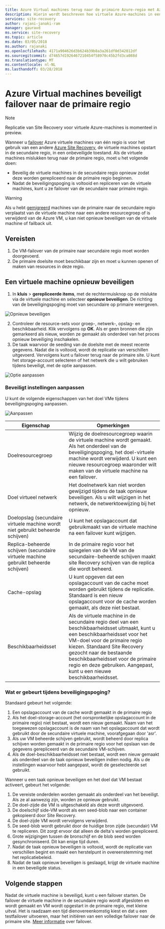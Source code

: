 ```yaml
---
title: Azure Virtual machines terug naar de primaire Azure-regio met Azure Site Recovery beveiligt failover | Microsoft Docs
description: Hierin wordt beschreven hoe virtuele Azure-machines in een secundaire regio na failover van een primaire regio, met Azure Site Recovery beveiligt.
services: site-recovery
author: rajani-janaki-ram
manager: gauravd
ms.service: site-recovery
ms.topic: article
ms.date: 03/05/2018
ms.author: rajanaki
ms.openlocfilehash: 4171a904626d3b624b39b8a3a261df0d342012df
ms.sourcegitcommit: d74657d1926467210454f58970c45b2fd3ca088d
ms.translationtype: MT
ms.contentlocale: nl-NL
ms.lasthandoff: 03/28/2018
---
```

# <a name="reprotect-failed-over-azure-vms-to-the-primary-region"></a>Azure Virtual machines beveiligt failover naar de primaire regio


>[!NOTE]
>
> Replicatie van Site Recovery voor virtuele Azure-machines is momenteel in preview.



Wanneer u [failover](site-recovery-failover.md) Azure virtuele machines van één regio is voor het gebruik van een andere [Azure Site Recovery](site-recovery-overview.md), de virtuele machines opstart in de secundaire regio, in een onbeveiligde toestand. Als de virtuele machines mislukken terug naar de primaire regio, moet u het volgende doen:

- Beveilig de virtuele machines in de secundaire regio opnieuw zodat deze worden gerepliceerd naar de primaire regio beginnen. 
- Nadat de beveiligingspoging is voltooid en repliceren van de virtuele machines, kunt u ze failover van de secundaire naar primaire regio.

> [!WARNING]
> Als u hebt [gemigreerd](migrate-overview.md#what-do-we-mean-by-migration) machines van de primaire naar de secundaire regio verplaatst van de virtuele machine naar een andere resourcegroep of is verwijderd van de Azure VM, u kan niet opnieuw beveiligen van de virtuele machine of failback uit.


## <a name="prerequisites"></a>Vereisten
1. De VM-failover van de primaire naar secundaire regio moet worden doorgevoerd.
2. De primaire doelsite moet beschikbaar zijn en moet u kunnen openen of maken van resources in deze regio.

## <a name="reprotect-a-vm"></a>Een virtuele machine opnieuw beveiligen

1. In **kluis** > **gerepliceerde items**, met de rechtermuisknop op de mislukte via de virtuele machine en selecteer **opnieuw beveiligen**. De richting van de beveiligingspoging moet van secundaire op primaire weergeven. 

  ![Opnieuw beveiligen](./media/site-recovery-how-to-reprotect-azure-to-azure/reprotect.png)

2. Controleer de resource-sets voor groep-, netwerk-, opslag- en beschikbaarheid. Klik vervolgens op **OK**. Als er geen bronnen die zijn gemarkeerd als nieuw, worden ze gemaakt als onderdeel van het proces opnieuw beveiliging inschakelen.
3. De taak waarvoor de seeding van de doelsite met de meest recente gegevens. Nadat die is voltooid, wordt de replicatie van verschillen uitgevoerd. Vervolgens kunt u failover terug naar de primaire site. U kunt het storage-account selecteren of het netwerk die u wilt gebruiken tijdens beveiligt, met de optie aanpassen.

  ![Optie aanpassen](./media/site-recovery-how-to-reprotect-azure-to-azure/customize.png)

### <a name="customize-reprotect-settings"></a>Beveiligt instellingen aanpassen

U kunt de volgende eigenschappen van het doel VMe tijdens beveiligingspoging aanpassen.

![Aanpassen](./media/site-recovery-how-to-reprotect-azure-to-azure/customizeblade.png)

|Eigenschap |Opmerkingen  |
|---------|---------|
|Doelresourcegroep     | Wijzig de doelresourcegroep waarin de virtuele machine wordt gemaakt. Als het onderdeel van de beveiligingspoging, het doel-virtuele machine wordt verwijderd. U kunt een nieuwe resourcegroep waaronder wilt maken van de virtuele machine na een failover.        |
|Doel virtueel netwerk     | Het doelnetwerk kan niet worden gewijzigd tijdens de taak opnieuw beveiligen. Als u wilt wijzigen in het netwerk, de netwerktoewijzing bij het opnieuw.         |
|Doelopslag (secundaire virtuele machine wordt niet gebruikt beheerde schijven)     | U kunt het opslagaccount dat gebruikmaakt van de virtuele machine na een failover kunt wijzigen.         |
|Replica-beheerde schijven (secundaire virtuele machine gebruikt beheerde schijven)    | In de primaire regio voor het spiegelen van de VM van de secundaire-beheerde schijven maakt site Recovery schijven van de replica die wordt beheerd.         | 
|Cache-opslag     | U kunt opgeven dat een opslagaccount van de cache moet worden gebruikt tijdens de replicatie. Standaard is een nieuw opslagaccount voor de cache worden gemaakt, als deze niet bestaat.         |
|Beschikbaarheidsset     |Als de virtuele machine in de secundaire regio deel van een beschikbaarheidsset uitmaakt, kunt u een beschikbaarheidsset voor het VM-doel voor de primaire regio kiezen. Standaard Site Recovery gezocht naar de bestaande beschikbaarheidsset voor de primaire regio en deze gebruiken. Aangepast, kunt u een nieuwe beschikbaarheidsset.         |


### <a name="what-happens-during-reprotection"></a>Wat er gebeurt tijdens beveiligingspoging?

Standaard gebeurt het volgende:

1. Een opslagaccount van de cache wordt gemaakt in de primaire regio
2. Als het doel-storage-account (het oorspronkelijke opslagaccount in de primaire regio) niet bestaat, wordt een nieuw gemaakt. Naam van het toegewezen opslagaccount is de naam van het opslagaccount dat wordt gebruikt door de secundaire virtuele machine, voorafgegaan door 'asr'.
3. Als uw VM beheerde schijven gebruikt, wordt beheerd door replica schijven worden gemaakt in de primaire regio voor het opslaan van de gegevens gerepliceerd van de secundaire VM-schijven. 
4. Als de doel-beschikbaarheidsset niet bestaat, wordt een nieuw gemaakt als onderdeel van de taak opnieuw beveiligen indien nodig. Als u de instellingen waarvoor hebt aangepast, wordt de geselecteerde set gebruikt.

Wanneer u een taak opnieuw beveiligen en het doel dat VM bestaat activeert, gebeurt het volgende:

1. De vereiste onderdelen worden gemaakt als onderdeel van het beveiligt. Als ze al aanwezig zijn, worden ze opnieuw gebruikt.
2. De doel-zijde die VM is uitgeschakeld als deze wordt uitgevoerd.
3. De doelschijf side-VM wordt als een seed-blob naar een container gekopieerd door Site Recovery.
4. De doel-zijde VM wordt vervolgens verwijderd.
5. De seed-blob wordt gebruikt door de huidige bron zijde (secundair) VM te repliceren. Dit zorgt ervoor dat alleen de delta's worden gerepliceerd.
6. Grote wijzigingen tussen de bronschijf en de blob seed worden gesynchroniseerd. Dit kan enige tijd duren.
7. Nadat de taak opnieuw beveiligen is voltooid, wordt de replicatie van verschillen begint en maakt een herstelpunt in overeenstemming met het replicatiebeleid.
8. Nadat de taak opnieuw beveiligen is geslaagd, krijgt de virtuele machine in een beveiligde status.

## <a name="next-steps"></a>Volgende stappen

Nadat de virtuele machine is beveiligd, kunt u een failover starten. De failover de virtuele machine in de secundaire regio wordt afgesloten en wordt gemaakt en VM wordt opgestart in de primaire regio, met kleine uitval. Het is raadzaam een tijd dienovereenkomstig kiest en dat u een testfailover uitvoeren, maar het initiëren van een volledige failover naar de primaire site. [Meer informatie](site-recovery-failover.md) over failover.

